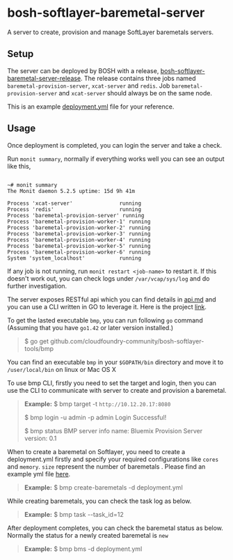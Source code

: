 bosh-softlayer-baremetal-server
===============================

A server to create, provision and manage SoftLayer baremetals servers.
## Setup
The server can be deployed by BOSH with a release, [bosh-softlayer-baremetal-server-release][1]. The release contains three jobs named `baremetal-provision-server`, `xcat-server` and `redis`. Job `baremetal-provision-server` and `xcat-server` should always be on the same node.

This is an example [deployment.yml][2] file for your reference. 


## Usage
Once deployment is completed, you can login the server and take a check. 

Run `monit summary`,  normally if everything works well you can see an output like this, 
```

~# monit summary
The Monit daemon 5.2.5 uptime: 15d 9h 41m

Process 'xcat-server'               running
Process 'redis'                     running
Process 'baremetal-provision-server' running
Process 'baremetal-provision-worker-1' running
Process 'baremetal-provision-worker-2' running
Process 'baremetal-provision-worker-3' running
Process 'baremetal-provision-worker-4' running
Process 'baremetal-provision-worker-5' running
Process 'baremetal-provision-worker-6' running
System 'system_localhost'           running
```
If any job is not running,  run `monit restart <job-name>` to restart it. If this doesn't work out, you can check logs under `/var/vcap/sys/log` and do further investigation. 

The server exposes RESTful api which you can find details in [api.md][3]
 and you can use a CLI written in GO to leverage it. Here is the project [link][4].


To get the lasted executable `bmp`, you can run following `go` command (Assuming that you have `go1.42` or later version installed.) 

>$ go get github.com/cloudfoundry-community/bosh-softlayer-tools/bmp

You can find an executable `bmp` in your `$GOPATH/bin` directory and move it to `/user/local/bin` on linux or Mac OS X

To use bmp CLI, firstly you need to set the target and login, then you can use the CLI to communicate with server to create and provision a baremetal.  
>**Example:**
>$ bmp target -t `http://10.12.20.17:8080`
>
>$ bmp login -u admin -p admin
>Login Successful!
>
>$ bmp status
>BMP server info
 name:    Bluemix Provision Server
 version: 0.1

When to create a baremetal on Softlayer, you need to create a deployment.yml firstly and specify your required configurations like `cores` and `memory`. `size` represent the number of baremetals . Please find an example yml file [here][5].

>**Example:**
>$ bmp create-baremetals -d deployment.yml

While creating baremetals, you can check the task log as below. 
>**Example:**
>$ bmp task --task_id=12

After deployment completes, you can check the baremetal status as below. Normally the status for a newly created baremetal is `new`

>**Example:**
>$ bmp bms -d deployment.yml

[1]: https://github.com/cloudfoundry-community/bosh-softlayer-baremetal-server-release
[2]: https://github.com/cloudfoundry-community/bosh-softlayer-baremetal-server-release/docs/baremetal-provision-server.yml
[3]: https://github.com/cloudfoundry-community/bosh-softlayer-baremetal-server/blob/master/docs/api.md
[4]: https://github.com/cloudfoundry-community/bosh-softlayer-tools
[5]: https://github.com/cloudfoundry-community/bosh-softlayer-baremetal-server/blob/master/docs/deployment.yml
